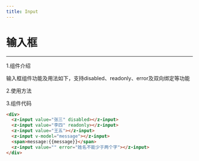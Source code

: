 ```yaml
---
title: Input
---
```


# 输入框
***

1.组件介绍

输入框组件功能及用法如下，支持disabled、readonly、error及双向绑定等功能

2.使用方法

<ClientOnly>
  <input-demos></input-demos>
</ClientOnly>

3.组件代码

```HTML
<div>
  <z-input value="张三" disabled></z-input>
  <z-input value="李四" readonly></z-input>
  <z-input value="王五"></z-input>
  <z-input v-model="message"></z-input>
  <span>message:{{message}}</span>
  <z-input value="" error="姓名不能少于两个字"></z-input>
</div>
```